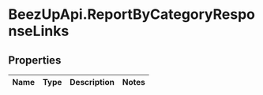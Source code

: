 # BeezUpApi.ReportByCategoryResponseLinks

## Properties
Name | Type | Description | Notes
------------ | ------------- | ------------- | -------------



